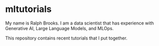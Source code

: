# mltutorials

My name is Ralph Brooks. I am a data scientist that has experience with Generative AI, Large Language Models, and MLOps. 

This repository contains recent tutorials that I put together. 
